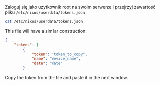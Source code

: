 Zaloguj się jako użytkownik root na swoim serwerze i przejrzyj zawartość pliku `/etc/nixos/userdata/tokens.json`

```sh
cat /etc/nixos/userdata/tokens.json
```

This file will have a similar construction:

```json
{
    "tokens": [
        {
            "token": "token_to_copy",
            "name": "device_name",
            "date": "date"
        }
```

Copy the token from the file and paste it in the next window.
